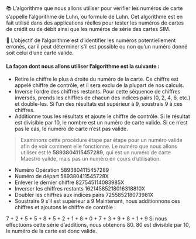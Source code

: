 📚 L’algorithme que nous allons utiliser pour vérifier les numéros de carte s’appelle l’algorithme de Luhn, ou formule de Luhn. Cet algorithme est en fait utilisé dans des applications réelles pour tester les numéros de cartes de crédit ou de débit ainsi que les numéros de série des cartes SIM.

🎯 L’objectif de l’algorithme est d’identifier les numéros potentiellement erronés, car il peut déterminer s’il est possible ou non qu’un numéro donné soit celui d’une carte valide.

#### La façon dont nous allons utiliser l’algorithme est la suivante :

- Retire le chiffre le plus à droite du numéro de la carte. Ce chiffre est appelé chiffre de contrôle, et il sera exclu de la plupart de nos calculs. 
- Inverse l’ordre des chiffres restants. Pour cette séquence de chiffres inversés, prends les chiffres de chacun des indices pairs (0, 2, 4, 6, etc.) et double-les. Si l’un des résultats est supérieur à 9, soustrais 9 à ces chiffres. 
- Additionne tous les résultats et ajoute le chiffre de contrôle. Si le résultat est divisible par 10, le nombre est un numéro de carte valide. Si ce n’est pas le cas, le numéro de carte n’est pas valide. 
  
> Examinons cette procédure étape par étape pour un numéro valide afin de voir comment elle fonctionne. Le numéro que nous allons utiliser est le **5893804115457289**, qui est un numéro de carte Maestro valide, mais pas un numéro en cours d’utilisation.

- Numéro Opération 5893804115457289 
- Numéro de départ 589380411545728X 
- Enlever le dernier chiffre 827545114083985X 
- Inverser les chiffres restants 16214585218016318810X 
- Doubler les chiffres aux indices pairs 725585218073981X 
- Soustraire 9 s’il est supérieur à 9 Maintenant, nous additionnons ces chiffres et ajoutons le chiffre de contrôle :

7 + 2 + 5 + 5 + 8 + 5 + 2 + 1 + 8 + 0 + 7 + 3 + 9 + 8 + 1 + 9 
Si nous effectuons cette série d’additions, nous obtenons 80. 80 est divisible par 10, le numéro de la carte est donc valide.